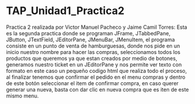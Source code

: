 # TAP_Unidad1_Practica2
Practica 2 realizada por Victor Manuel Pacheco y Jaime Camil Torres:
Esta es la segunda practica donde se programan JFrame, JTabbedPane, JButton, JTextField, JEditorPane, JMenuBar, JMenuItem, el programa consiste en un punto de venta de hamburguesas,
donde nos pide en un inicio nuestro nombre para hacer las compras, seleccionamos todos los productos que queremos ya que estan creados por medio de botones, generamos nuestro
ticket en un JEditorPane y nos permite ver texto con formato en este caso un pequeño codigo html que realiza todo el proceso, al finalizar tenemos que confirmar el pedido
en el menu compras y dentro de este botón seleccionar el item de confirmar compra, en caso querer generar una nueva, basta con dar clic en nueva compra que es iten de este mismo menu.
